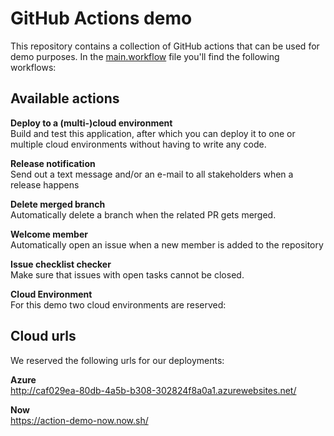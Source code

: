 # GitHub Actions demo


This repository contains a collection of GitHub actions that can be used for demo purposes. In the [main.workflow](https://github.com/SvanBoxel/actions-demo/tree/master/.github) file you'll find the following workflows:

## Available actions
**Deploy to a (multi-)cloud environment**  
Build and test this application, after which you can deploy it to one or multiple cloud environments without having to write any code.

**Release notification**  
Send out a text message and/or an e-mail to all stakeholders when a release happens
  
**Delete merged branch**  
Automatically delete a branch when the related PR gets merged.
  
**Welcome member**  
Automatically open an issue when a new member is added to the repository
  
**Issue checklist checker**  
Make sure that issues with open tasks cannot be closed.

**Cloud Environment**  
For this demo two cloud environments are reserved:

## Cloud urls
We reserved the following urls for our deployments: 

**Azure**  
http://caf029ea-80db-4a5b-b308-302824f8a0a1.azurewebsites.net/

**Now**  
https://action-demo-now.now.sh/
